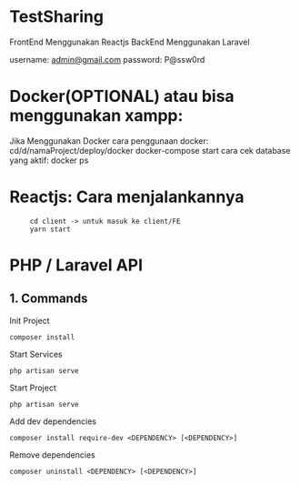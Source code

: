 # TestSharing

FrontEnd Menggunakan Reactjs
BackEnd Menggunakan Laravel

username: admin@gmail.com
password: P@ssw0rd

# Docker(OPTIONAL) atau bisa menggunakan xampp:
Jika Menggunakan Docker
        cara penggunaan docker: cd/d/namaProject/deploy/docker
                                docker-compose start
        cara cek database yang aktif: docker ps

# Reactjs: Cara menjalankannya
         cd client -> untuk masuk ke client/FE
         yarn start
         
# PHP / Laravel API

## 1. Commands

Init Project
```
composer install
```

Start Services
```
php artisan serve
```

Start Project
```
php artisan serve
```
Add dev dependencies
```
composer install require-dev <DEPENDENCY> [<DEPENDENCY>]
```

Remove dependencies
```
composer uninstall <DEPENDENCY> [<DEPENDENCY>]
```
